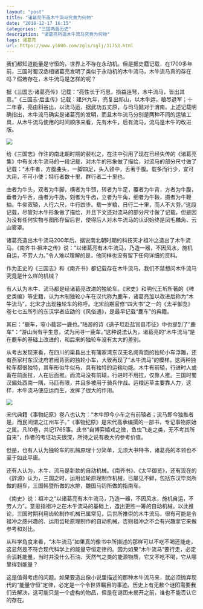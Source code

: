 ```yaml
---
layout: "post"
title: "诸葛亮所造木牛流马究竟为何物"
date: "2018-12-17 16:15"
categories: "三国两晋历史"
description: "诸葛亮所造木牛流马究竟为何物"
tags: 诸葛亮
url: https://www.y5000.com/zgls/sglj/31753.html
---
```






我们都知道能量是守恒的，世界上不存在永动机。但是据史籍记载，在1700多年前，三国时蜀汉丞相诸葛亮发明了类似于永动机的木牛流马，木牛流马真的存在吗？假若存在，木牛流马是怎样的呢？

据《三国志·诸葛亮传》记载：“亮性长于巧思，损益连弩，木牛流马，皆出其意。”《三国志·后主传》记载：建兴九年，亮复出祁山，以木牛运，粮尽退军；十二年春，亮由斜谷出，以流马运，据武功五丈原，与司马懿对于渭南。上述记载明确指出，木牛流马确实是诸葛亮的发明，而且木牛流马分别是两种不同的运输工具，从木牛流马使用的时间顺序来看，先有木牛，后有流马，流马是木牛的改进版。

![](https://img.y5000.com/uploads/allimg/180731/8-1PI11G30G44.jpg)

给《三国志》作注的南北朝时期的裴松之，在注中引用了现在已经失传的《诸葛亮集》中有关木牛流马的一段记载，对木牛的形象做了描绘，对流马的部分尺寸做了记载：“木牛者，方腹曲头，一脚四足，头入颈中，舌著于腹。载多而行少，宜可大用，不可小使；特行者数十里，群行者二十里也。

曲者为牛头，双者为牛脚，横者为牛颈，转者为牛足，覆者为牛背，方者为牛腹，垂者为牛舌，曲者为牛肋，刻者为牛齿，立者为牛角，细者为牛鞅，摄者为牛鞭轴。牛仰双辕，人行六尺，牛行四步。载一岁粮，日行二十里，而人不大劳。”这段记载，尽管对木牛形象做了描绘，并且下文还对流马的部分尺寸做了记载，但是因为没有任何实物与图形存留后世，使得后人对木牛流马的认识始终是凤毛麟角、云山雾罩。

诸葛亮造出木牛流马200年后，据说南北朝时期的科技天才祖冲之造出了木牛流马。《南齐书·祖冲之传》说：“以诸葛亮有木牛流马，乃造一器，不因风水，施机自运，不劳人力。”令人难以理解的是，他同样也没有留下任何详细的资料。

作为正史的《三国志》和《南齐书》都记载存在木牛流马，我们不禁想问木牛流马究竟是什么样的机械？

有人认为木牛、流马都是经诸葛亮改进的独轮车。《宋史》和明代王圻所著的《稗史类编》等史籍，认为木制独轮小车在汉代称为鹿车，诸葛亮加以改进后称为“木牛流马”，北宋才出现独轮车的称呼。北宋前期官修“四大书”之一的《太平御览》卷七七五所引的东汉学者应劭的《风俗通》，是最早记载“鹿车”的典籍。

其曰：“鹿车，窄小载容一鹿也。”陆游的诗《送子坦赴盐官县市征》中也提到了“鹿车”：“游山尚有平生意，试为闲寻一鹿车。”这种说法认为，诸葛亮的“木牛流马”是在鹿车的基础上改进的，和后来的独轮车没有太大的差别。

从考古发现来看，在四川的渠县出土有蒲家湾东汉无名阙背面的独轮小车浮雕，还有燕家村东汉沈府君阙背面的独轮小车，大致再现了“木牛流马”的模样。这两种独轮车都很独特，其车形似牛似马，具有独特的运输功能。木牛有前辕，行进时人或畜在前面拉，人在后面推。而流马没有前辕，行进时不用拉，仅靠人推。三国时蜀汉偏处西南一隅，马匹有限，并且多被用于骑兵作战。运粮运草主要靠人力，这样，木牛流马便应运而生，发挥了很大的作用。

![](https://img.y5000.com/uploads/allimg/180731/8-1PI11G321B5.jpg)

宋代典籍《事物纪原》卷八也认为：“木牛即今小车之有前辕者；流马即今独推者是，而民间谓之江州车子。”《事物纪原》是宋代高承编撰的一部书，专记事物原始之属。凡10卷，共记1765事。此书“自博弈嬉戏之微，鱼虫飞走之类，无不考其所自来”，作者的考证功夫很深，所持之说有极大的参考价值。

但是，也有人认为独轮车的机械原理十分简单，无须大书特书，诸葛亮的本领也不至于如此平庸。

还有人认为，木牛、流马是新款的自动机械。《南齐书》、《太平御览》，还有现在的《辞源》认为，三国之时，运用齿轮原理制作机械，已屡见不鲜，包括东汉毕岚所做的翻车，三国韩暨所做的水排，魏国马钧所做的指南车。

《南史》说：祖冲之“以诸葛亮有木牛流马，乃造一器，不因风水，施机自运，不劳人力”。意思指祖冲之在木牛流马的基础上，造出更胜一筹的自动机械。以此推论，三国时期利用齿轮制作机械已属常见，后世所推崇的木牛流马，很有可能是令祖冲之感兴趣的、运用齿轮原理制作的自动机械，否则祖冲之不会有兴趣拿它来做参考和对比。

从科学角度来看，“木牛流马”如果真的像书中所描述的那样可以不吃不喝还能走，这显然是不符合现代科学上的能量守恒定律的。因为如果“木牛流马”要行走，必定会消耗能量，当时并没什么石油、天然气之类的能源物质，它又不吃不喝，它从哪里得到能量？

这是值得考虑的问题。如果要造出像小说里描述的那种木牛流马来，就必须抛弃现代的“能量守恒”定律，必定是一个令世界瞩目的事迹。历史上有无数个谜团需要我们去解决，这可能只是一个虚构的物品，但是在谜团未揭开之前，谁也不能否认它的存在。
